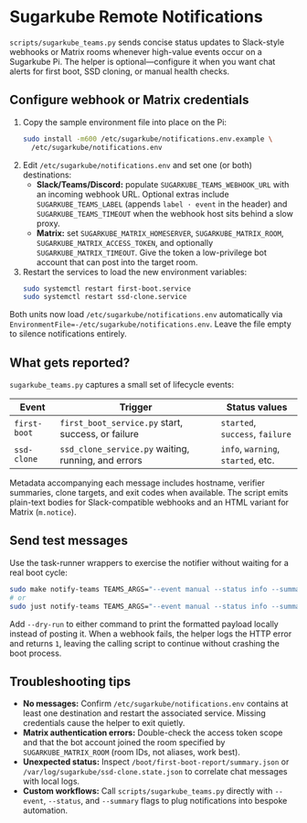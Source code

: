# Sugarkube Remote Notifications

`scripts/sugarkube_teams.py` sends concise status updates to Slack-style webhooks or Matrix rooms
whenever high-value events occur on a Sugarkube Pi. The helper is optional—configure it when you want
chat alerts for first boot, SSD cloning, or manual health checks.

## Configure webhook or Matrix credentials

1. Copy the sample environment file into place on the Pi:
   ```bash
   sudo install -m600 /etc/sugarkube/notifications.env.example \
     /etc/sugarkube/notifications.env
   ```
2. Edit `/etc/sugarkube/notifications.env` and set one (or both) destinations:
   - **Slack/Teams/Discord:** populate `SUGARKUBE_TEAMS_WEBHOOK_URL` with an incoming webhook URL.
     Optional extras include `SUGARKUBE_TEAMS_LABEL` (appends `label · event` in the header) and
     `SUGARKUBE_TEAMS_TIMEOUT` when the webhook host sits behind a slow proxy.
   - **Matrix:** set `SUGARKUBE_MATRIX_HOMESERVER`, `SUGARKUBE_MATRIX_ROOM`,
     `SUGARKUBE_MATRIX_ACCESS_TOKEN`, and optionally `SUGARKUBE_MATRIX_TIMEOUT`. Give the token a
     low-privilege bot account that can post into the target room.
3. Restart the services to load the new environment variables:
   ```bash
   sudo systemctl restart first-boot.service
   sudo systemctl restart ssd-clone.service
   ```

Both units now load `/etc/sugarkube/notifications.env` automatically via
`EnvironmentFile=-/etc/sugarkube/notifications.env`. Leave the file empty to silence notifications
entirely.

## What gets reported?

`sugarkube_teams.py` captures a small set of lifecycle events:

| Event        | Trigger                                             | Status values                      |
| ------------ | --------------------------------------------------- | ---------------------------------- |
| `first-boot` | `first_boot_service.py` start, success, or failure  | `started`, `success`, `failure`    |
| `ssd-clone`  | `ssd_clone_service.py` waiting, running, and errors | `info`, `warning`, `started`, etc. |

Metadata accompanying each message includes hostname, verifier summaries, clone targets, and exit
codes when available. The script emits plain-text bodies for Slack-compatible webhooks and an HTML
variant for Matrix (`m.notice`).

## Send test messages

Use the task-runner wrappers to exercise the notifier without waiting for a real boot cycle:

```bash
sudo make notify-teams TEAMS_ARGS="--event manual --status info --summary 'Notification test'"
# or
sudo just notify-teams TEAMS_ARGS="--event manual --status info --summary 'Notification test'"
```

Add `--dry-run` to either command to print the formatted payload locally instead of posting it.
When a webhook fails, the helper logs the HTTP error and returns `1`, leaving the calling script to
continue without crashing the boot process.

## Troubleshooting tips

- **No messages:** Confirm `/etc/sugarkube/notifications.env` contains at least one destination and
  restart the associated service. Missing credentials cause the helper to exit quietly.
- **Matrix authentication errors:** Double-check the access token scope and that the bot account
  joined the room specified by `SUGARKUBE_MATRIX_ROOM` (room IDs, not aliases, work best).
- **Unexpected status:** Inspect `/boot/first-boot-report/summary.json` or
  `/var/log/sugarkube/ssd-clone.state.json` to correlate chat messages with local logs.
- **Custom workflows:** Call `scripts/sugarkube_teams.py` directly with
  `--event`, `--status`, and `--summary` flags to plug notifications into bespoke automation.
